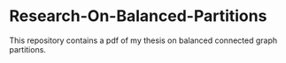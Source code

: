 # Research-On-Balanced-Partitions

This repository contains a pdf of my thesis on balanced connected graph partitions. 

